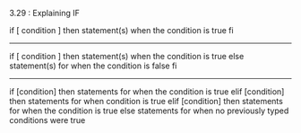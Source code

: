 3.29 : Explaining IF

if [ condition ]
then 
    statement(s) when the condition is true
fi

----------------------------------------------------------------------
if [ condition ]
then 
    statement(s) when the condition is true
else
    statement(s) for when the condition is false
fi

----------------------------------------------------------------------
if [condition]
then
    statements for when the condition is true
elif [condition]
then
    statements for when condition is true
elif [condition]
then
    statements for when the condition is true
else
    statements for when no previously typed conditions were true
    












